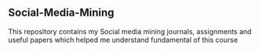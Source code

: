 ## Social-Media-Mining

This repository contains my Social media mining journals, assignments and useful papers which helped me understand fundamental of this course
